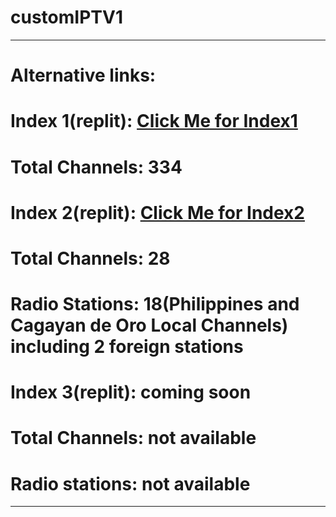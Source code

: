# customIPTV1
---------------------------------------------------------------------------------------------
Alternative links:
=============================================================================================
Index 1(replit): [Click Me for Index1](https://iptv-1.clarenceestoya.repl.co/index.m3u) 
=============================================================================================
Total Channels: 334
=============================================================================================
Index 2(replit): [Click Me for Index2](https://iptv-1.clarenceestoya.repl.co/index2.m3u)
=============================================================================================
Total Channels: 28
=============================================================================================
Radio Stations: 18(Philippines and Cagayan de Oro Local Channels) including 2 foreign stations
=============================================================================================
Index 3(replit): coming soon
=============================================================================================
Total Channels: not available
=============================================================================================
Radio stations: not available
=============================================================================================
----------------------------------------------------------------------------------------------
